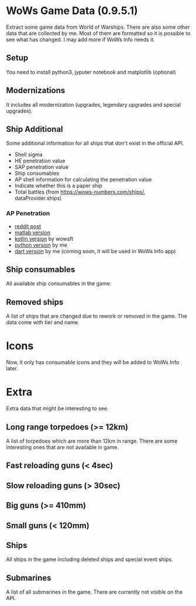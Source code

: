 # WoWs Game Data (0.9.5.1)
Extract some game data from World of Warships. There are also some other data that are collected by me. Most of them are formatted so it is possible to see what has changed. I may add more if WoWs Info needs it.

## Setup
You need to install python3, jyputer notebook and matplotlib (optional)

## Modernizations
It includes all modernization (upgrades, legendary upgrades and special upgrades).

## Ship Additional
Some additional information for all ships that don't exist in the official API.

- Shell sigma
- HE penetration value
- SAP penetration value
- Ship consumables
- AP shell information for calculating the penetration value
- Indicate whether this is a paper ship
- Total battles (from https://wows-numbers.com/ships/, dataProvider.ships)

### AP Penetration
- [reddit post](https://www.reddit.com/r/WorldOfWarships/comments/560yg2/wows_ballistic_model_penetration/)
- [matlab version](https://pastebin.com/1NEwkf7R)
- [kotlin version](https://github.com/EdibleBug/WoWSFT-Kotlin/blob/5d4ce2d4ffb722c010b265ce3c39417eddd009c7/WoWSFT-Data/src/main/kotlin/WoWSFT/utils/PenetrationUtils.kt) by wowsft
- [python version](https://github.com/HenryQuan/WoWs-Game-Data/blob/master/ap_pen.py) by me
- [dart version]() by me (coming soon, it will be used in WoWs Info app)

## Ship consumables
All available ship consumables in the game. 

## Removed ships
A list of ships that are changed due to rework or removed in the game. The data come with tier and name.

# Icons
Now, it only has consumable icons and they will be added to WoWs Info later. 

# Extra
Extra data that might be interesting to see.
## Long range torpedoes (>= 12km)
A list of torpedoes which are more than 12km in range. There are some interesting ones that are not available in game.

## Fast reloading guns (< 4sec)
## Slow reloading guns (> 30sec)
## Big guns (>= 410mm)
## Small guns (< 120mm)
## Ships
All ships in the game including deleted ships and special event ships.

## Submarines
A list of all submarines in the game. There are currently not visible on the API. 
